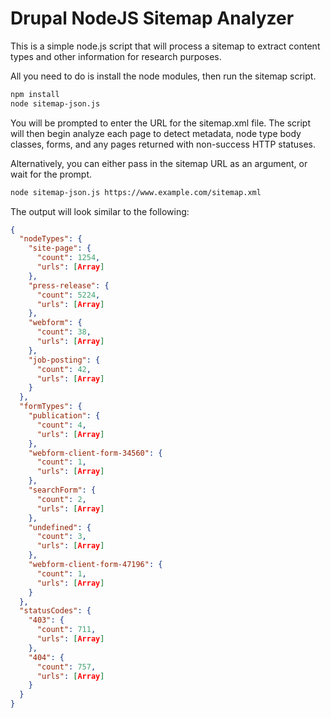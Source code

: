 # Drupal NodeJS Sitemap Analyzer

This is a simple node.js script that will process a sitemap to extract content types and other information for research purposes.

All you need to do is install the node modules, then run the sitemap script.

```bash
npm install
node sitemap-json.js
```

You will be prompted to enter the URL for the sitemap.xml file. The script will then begin analyze each page to detect metadata, node type body classes, forms, and any pages returned with non-success HTTP statuses.

Alternatively, you can either pass in the sitemap URL as an argument, or wait for the prompt.

```bash
node sitemap-json.js https://www.example.com/sitemap.xml
```

The output will look similar to the following:

```json
{
  "nodeTypes": {
    "site-page": {
      "count": 1254,
      "urls": [Array]
    },
    "press-release": {
      "count": 5224,
      "urls": [Array]
    },
    "webform": {
      "count": 38,
      "urls": [Array]
    },
    "job-posting": {
      "count": 42,
      "urls": [Array]
    }
  },
  "formTypes": {
    "publication": {
      "count": 4,
      "urls": [Array]
    },
    "webform-client-form-34560": {
      "count": 1,
      "urls": [Array]
    },
    "searchForm": {
      "count": 2,
      "urls": [Array]
    },
    "undefined": {
      "count": 3,
      "urls": [Array]
    },
    "webform-client-form-47196": {
      "count": 1,
      "urls": [Array]
    }
  },
  "statusCodes": {
    "403": {
      "count": 711,
      "urls": [Array]
    },
    "404": {
      "count": 757,
      "urls": [Array]
    }
  }
}
```
